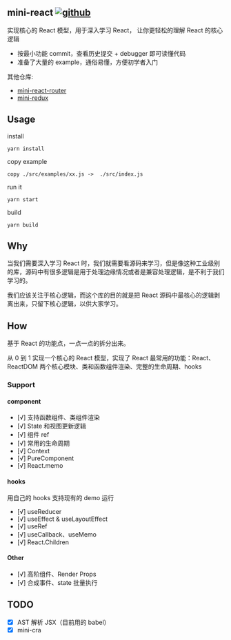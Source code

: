 ## mini-react [![github](https://img.shields.io/badge/mini-react-brightgreen)](https://github.com/heshiweij/mini-react)

实现核心的 React 模型，用于深入学习 React， 让你更轻松的理解 React 的核心逻辑

- 按最小功能 commit，查看历史提交 + debugger 即可读懂代码
- 准备了大量的 example，通俗易懂，方便初学者入门

其他仓库:

- [mini-react-router](https://github.com/heshiweij/mini-react-router)
- [mini-redux](https://github.com/heshiweij/mini-redux)

## Usage

install

```shell
yarn install
```

copy example

```
copy ./src/examples/xx.js ->  ./src/index.js
```

run it

```shell
yarn start
```

build

```shell
yarn build
```

## Why

当我们需要深入学习 React 时，我们就需要看源码来学习，但是像这种工业级别的库，源码中有很多逻辑是用于处理边缘情况或者是兼容处理逻辑，是不利于我们学习的。

我们应该关注于核心逻辑，而这个库的目的就是把 React 源码中最核心的逻辑剥离出来，只留下核心逻辑，以供大家学习。

## How

基于 React 的功能点，一点一点的拆分出来。

从 0 到 1 实现一个核心的 React 模型，实现了 React 最常用的功能：React、ReactDOM 两个核心模块、类和函数组件渲染、完整的生命周期、hooks

### Support

#### component

- [√] 支持函数组件、类组件渲染
- [√] State 和视图更新逻辑
- [√] 组件 ref
- [√] 常用的生命周期
- [√] Context
- [√] PureComponent
- [√] React.memo

#### hooks

用自己的 hooks 支持现有的 demo 运行

- [√] useReducer
- [√] useEffect & useLayoutEffect
- [√] useRef
- [√] useCallback、useMemo
- [√] React.Children

#### Other

- [√] 高阶组件、Render Props
- [√] 合成事件、state 批量执行

## TODO

- [x] AST 解析 JSX（目前用的 babel）
- [x] mini-cra
